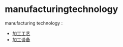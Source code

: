 # manufacturingtechnology
manufacturing technology : 
* [加工工艺](technique/README.md)   
* [加工设备](device/README.md)   


